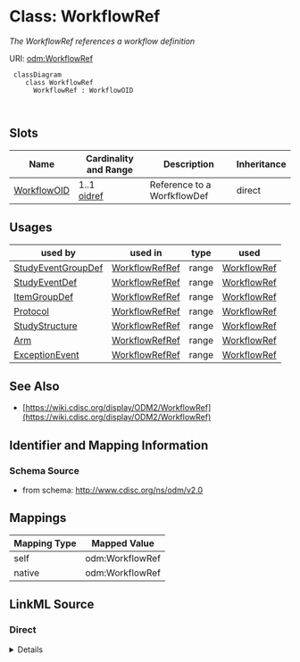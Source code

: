 # Class: WorkflowRef


_The WorkflowRef references a workflow definition_





URI: [odm:WorkflowRef](http://www.cdisc.org/ns/odm/v2.0/WorkflowRef)



```mermaid
 classDiagram
    class WorkflowRef
      WorkflowRef : WorkflowOID
        
      
```




<!-- no inheritance hierarchy -->


## Slots

| Name | Cardinality and Range | Description | Inheritance |
| ---  | --- | --- | --- |
| [WorkflowOID](WorkflowOID.md) | 1..1 <br/> [oidref](oidref.md) | Reference to a WorfkflowDef | direct |





## Usages

| used by | used in | type | used |
| ---  | --- | --- | --- |
| [StudyEventGroupDef](StudyEventGroupDef.md) | [WorkflowRefRef](WorkflowRefRef.md) | range | [WorkflowRef](WorkflowRef.md) |
| [StudyEventDef](StudyEventDef.md) | [WorkflowRefRef](WorkflowRefRef.md) | range | [WorkflowRef](WorkflowRef.md) |
| [ItemGroupDef](ItemGroupDef.md) | [WorkflowRefRef](WorkflowRefRef.md) | range | [WorkflowRef](WorkflowRef.md) |
| [Protocol](Protocol.md) | [WorkflowRefRef](WorkflowRefRef.md) | range | [WorkflowRef](WorkflowRef.md) |
| [StudyStructure](StudyStructure.md) | [WorkflowRefRef](WorkflowRefRef.md) | range | [WorkflowRef](WorkflowRef.md) |
| [Arm](Arm.md) | [WorkflowRefRef](WorkflowRefRef.md) | range | [WorkflowRef](WorkflowRef.md) |
| [ExceptionEvent](ExceptionEvent.md) | [WorkflowRefRef](WorkflowRefRef.md) | range | [WorkflowRef](WorkflowRef.md) |






## See Also

* [https://wiki.cdisc.org/display/ODM2/WorkflowRef](https://wiki.cdisc.org/display/ODM2/WorkflowRef)

## Identifier and Mapping Information







### Schema Source


* from schema: http://www.cdisc.org/ns/odm/v2.0





## Mappings

| Mapping Type | Mapped Value |
| ---  | ---  |
| self | odm:WorkflowRef |
| native | odm:WorkflowRef |





## LinkML Source

<!-- TODO: investigate https://stackoverflow.com/questions/37606292/how-to-create-tabbed-code-blocks-in-mkdocs-or-sphinx -->

### Direct

<details>
```yaml
name: WorkflowRef
description: The WorkflowRef references a workflow definition
from_schema: http://www.cdisc.org/ns/odm/v2.0
see_also:
- https://wiki.cdisc.org/display/ODM2/WorkflowRef
slots:
- WorkflowOID
slot_usage:
  WorkflowOID:
    name: WorkflowOID
    description: Reference to a WorfkflowDef
    comments:
    - 'Required

      range:oidref

      Must match the OID of a WorkflowDef child element of this MetaDataVersion.'
    domain_of:
    - WorkflowRef
    range: oidref
    required: true
class_uri: odm:WorkflowRef

```
</details>

### Induced

<details>
```yaml
name: WorkflowRef
description: The WorkflowRef references a workflow definition
from_schema: http://www.cdisc.org/ns/odm/v2.0
see_also:
- https://wiki.cdisc.org/display/ODM2/WorkflowRef
slot_usage:
  WorkflowOID:
    name: WorkflowOID
    description: Reference to a WorfkflowDef
    comments:
    - 'Required

      range:oidref

      Must match the OID of a WorkflowDef child element of this MetaDataVersion.'
    domain_of:
    - WorkflowRef
    range: oidref
    required: true
attributes:
  WorkflowOID:
    name: WorkflowOID
    description: Reference to a WorfkflowDef
    comments:
    - 'Required

      range:oidref

      Must match the OID of a WorkflowDef child element of this MetaDataVersion.'
    from_schema: http://www.cdisc.org/ns/odm/v2.0
    rank: 1000
    alias: WorkflowOID
    owner: WorkflowRef
    domain_of:
    - WorkflowRef
    range: oidref
    required: true
class_uri: odm:WorkflowRef

```
</details>